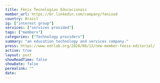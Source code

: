 ```yaml
---
title: Fênix Tecnologias Educacionais
member_url: https://br.linkedin.com/company/fenixed
country: Brazil
ig: ["interest group"] 
services: ["services provided"] 
tags: ["members"]
categories: ["Technology providers"]
summary: "an education technology and services company."
press: https://www.edrlab.org/2020/08/13/new-member-fenix-editorial/
active: true
layout: post
showReadTime: false
showDate: false
permalink: ""
date: 
---
```

